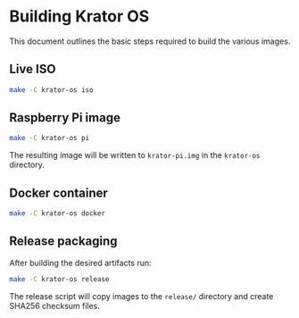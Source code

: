 # Building Krator OS

This document outlines the basic steps required to build the various images.

## Live ISO

```bash
make -C krator-os iso
```

## Raspberry Pi image

```bash
make -C krator-os pi
```
The resulting image will be written to `krator-pi.img` in the
`krator-os` directory.

## Docker container

```bash
make -C krator-os docker
```

## Release packaging

After building the desired artifacts run:

```bash
make -C krator-os release
```

The release script will copy images to the `release/` directory and create
SHA256 checksum files.
